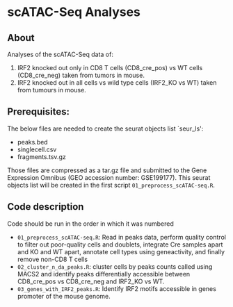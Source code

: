 # scATAC-Seq Analyses


## About
Analyses of the scATAC-Seq data of:
1. IRF2 knocked out only in CD8 T cells (CD8_cre_pos) vs WT cells (CD8_cre_neg) taken from tumors in mouse.
2. IRF2 knocked out in all cells vs wild type cells (IRF2_KO vs WT) taken from tumours in mouse.

## Prerequisites:
The below files are needed to create the seurat objects list `seur_ls':
* peaks.bed
* singlecell.csv
* fragments.tsv.gz

Those files are compressed as a tar.gz file and submitted to the Gene Expression Omnibus (GEO accession number: GSE199177). This seurat objects list will be created in the first script `01_preprocess_scATAC-seq.R`.

## Code description
Code should be run in the order in which it was numbered
* `01_preprocess_scATAC-seq.R`: Read in peaks data, perform quality control to filter out poor-quality cells and doublets, integrate Cre samples apart and KO and WT apart, annotate cell types using geneactivity,
and finally remove non-CD8 T cells
* `02_cluster_n_da_peaks.R`: cluster cells by peaks counts called using MACS2 and identify peaks differentially accessible between CD8_cre_pos vs CD8_cre_neg and IRF2_KO vs WT.
* `03_genes_with_IRF2_peaks.R`: Identify IRF2 motifs accessible in genes promoter of the mouse genome.
